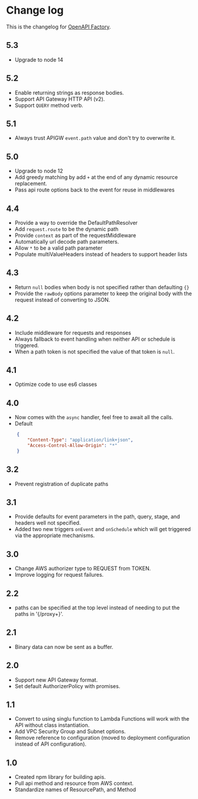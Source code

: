 # Change log
This is the changelog for [OpenAPI Factory](readme.md).

## 5.3 ##
* Upgrade to node 14

## 5.2 ##
* Enable returning strings as response bodies.
* Support API Gateway HTTP API (v2).
* Support `QUERY` method verb.

## 5.1 ##
* Always trust APIGW `event.path` value and don't try to overwrite it.

## 5.0 ##
* Upgrade to node 12
* Add greedy matching by add `+` at the end of any dynamic resource replacement.
* Pass api route options back to the event for reuse in middlewares

## 4.4 ##
* Provide a way to override the DefaultPathResolver
* Add `request.route` to be the dynamic path
* Provide `context` as part of the requestMiddleware
* Automatically url decode path parameters.
* Allow `*` to be a valid path parameter
* Populate multiValueHeaders instead of headers to support header lists

## 4.3 ##
* Return `null` bodies when body is not specified rather than defaulting `{}`
* Provide the `rawBody` options parameter to keep the original body with the request instead of converting to JSON.

## 4.2 ##
* Include middleware for requests and responses
* Always fallback to event handling when neither API or schedule is triggered.
* When a path token is not specified the value of that token is `null`.

## 4.1 ##
* Optimize code to use es6 classes

## 4.0 ##
* Now comes with the `async` handler, feel free to await all the calls.
* Default
```json
    {
        "Content-Type": "application/link+json",
        "Access-Control-Allow-Origin": "*"
    }
```
## 3.2 ##
* Prevent registration of duplicate paths

## 3.1 ##
* Provide defaults for event parameters in the path, query, stage, and headers well not specified.
* Added two new triggers `onEvent` and `onSchedule` which will get triggered via the appropriate mechanisms.

## 3.0 ##
* Change AWS authorizer type to REQUEST from TOKEN.
* Improve logging for request failures.

## 2.2 ##
* paths can be specified at the top level instead of needing to put the paths in '{/proxy+}'.

## 2.1 ##
* Binary data can now be sent as a buffer.

## 2.0 ##
* Support new API Gateway format.
* Set default AuthorizerPolicy with promises.

## 1.1 ##
* Convert to using singlu function to Lambda Functions will work with the API without class instantiation.
* Add VPC Security Group and Subnet options.
* Remove reference to configuration (moved to deployment configuration instead of API configuration).

## 1.0 ##
* Created npm library for building apis.
* Pull api method and resource from AWS context.
* Standardize names of ResourcePath, and Method
